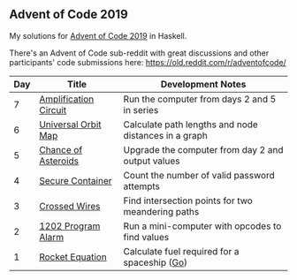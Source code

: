 ## Advent of Code 2019

My solutions for [Advent of Code 2019](http://adventofcode.com/2019) in Haskell.

There's an Advent of Code sub-reddit with great discussions and other participants' code submissions here: https://old.reddit.com/r/adventofcode/

Day | Title | Development Notes
--- | --- | ---
7 | [Amplification Circuit](./src/Day07.hs) | Run the computer from days 2 and 5 in series
6 | [Universal Orbit Map](./src/Day06.hs) | Calculate path lengths and node distances in a graph
5 | [Chance of Asteroids](./src/Day05.hs) | Upgrade the computer from day 2 and output values
4 | [Secure Container](./src/Day04.hs) | Count the number of valid password attempts
3 | [Crossed Wires](./src/Day03.hs) | Find intersection points for two meandering paths
2 | [1202 Program Alarm](./src/Day02.hs) | Run a mini-computer with opcodes to find values
1 | [Rocket Equation](./src/Day01.hs) | Calculate fuel required for a spaceship ([Go](./golang/Day01.go))
